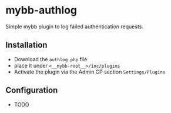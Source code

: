 # mybb-authlog

Simple mybb plugin to log failed authentication requests.

## Installation

- Download the ```authlog.php``` file
- place it under ```<__mybb-root__>/inc/plugins```
- Activate the plugin via the Admin CP section ```Settings/Plugins```

## Configuration

- TODO
